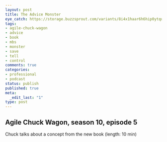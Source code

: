 ```yaml
---
layout: post
title: The Advice Monster
eye_catch: https://storage.buzzsprout.com/variants/8i4x1haar6h6hip0ytqutc8mqmbt/8d66eb17bb7d02ca4856ab443a78f2148cafbb129f58a3c81282007c6fe24ff2?.jpg
tags:
- agile-chuck-wagon
- advice
- book
- mbs
- monster
- save
- tell
- control
comments: true
categories:
- professional
- podcast
status: publish
published: true
meta:
  _edit_last: "1"
type: post
---
```


## Agile Chuck Wagon, season 10, episode 5

Chuck talks about a concept from the new book  (length: 10 min)

